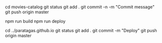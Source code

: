 cd movies-catalog
git status
git add .
git commit -n -m "Commit message"
git push origin master

npm run build
npm run deploy

cd ../paratagas.github.io
git status
git add .
git commit -m "Deploy"
git push origin master